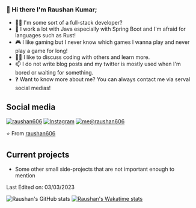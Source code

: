 

### 👋 Hi there I'm Raushan Kumar;
- 👨‍💻 I'm some sort of a full-stack developer?
- 🌱 I work a lot with Java especially with Spring Boot and I'm afraid for languages such as Rust!
- 🎮 I like gaming but I never know which games I wanna play and never play a game for long!
- 👯‍♀️ I like to discuss coding with others and learn more.
- 📫 I do not write blog posts and my twitter is mostly used when I'm bored or waiting for something.
- ❓ Want to know more about me? You can always contact me via serval social medias!

## Social media
[![raushan606](https://img.shields.io/static/v1?label=raushan606&message=%20&color=yellow&logo=&style=flat-square&logoColor=white)](https://raushan606.github.io/)
[![Instagram](https://img.shields.io/static/v1?label=Instagram&message=%20&color=orange&logo=Instagram&style=flat-square&logoColor=white)](https://www.instagram.com/int.integer/)
[![me@raushan606](https://img.shields.io/static/v1?label=me@raushan606&message=%20&color=red&logo=gmail&style=flat-square&logoColor=white)](mailto:raushankumar606@gmail.com)
  
  
⭐️ From [raushan606](https://github.com/raushan606)


## Current projects
<!-- - [DiscordWhois](https://discordwhois.xyz) ━ A provider to lookup discord users / guilds!
- [RandomAPI](https://random.rest) (RaPI) ━ A small API that gives random everything from images to quotes -->
- Some other small side-projects that are not important enough to mention

Last Edited on: 03/03/2023

![Raushan's GitHub stats](https://github-readme-stats.vercel.app/api?username=raushan606&include_all_commits=true)
[![Raushan's Wakatime stats](https://github-readme-stats.vercel.app/api/wakatime?username=raushan606)](https://github.com/anuraghazra/github-readme-stats)
